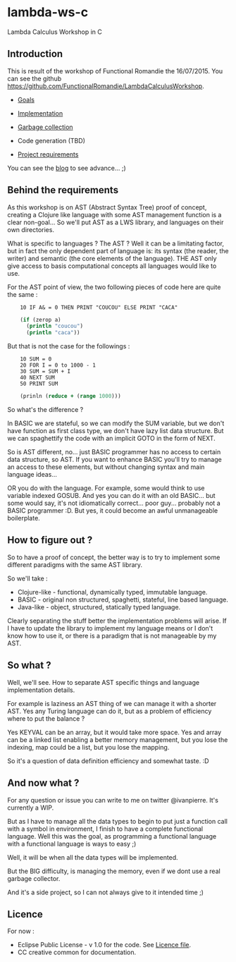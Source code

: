 # lambda-ws-c
Lambda Calculus Workshop in C

## Introduction
This is result of the workshop of Functional Romandie the 16/07/2015. 
You can see the github https://github.com/FunctionalRomandie/LambdaCalculusWorkshop.

- [Goals](GOALS.MD)
- [Implementation](IMPLEMENTATION.MD)
- [Garbage collection](GARBAGE.MD)
- Code generation (TBD)


- [Project requirements](REQUIREMENTS)

You can see the [blog](BLOG.MD) to see advance... ;)

## Behind the requirements

As this workshop is on AST (Abstract Syntax Tree) proof of concept, creating a Clojure like language with some AST
management function is a clear non-goal... So we'll put AST as a LWS library, and languages
on their own directories.

What is specific to languages ? The AST ? Well it can be a limitating factor, but in fact the only dependent
part of language is: its syntax (the reader, the writer) and semantic (the core elements of the 
language). THE AST only give access to basis computational concepts all languages would like to use.

For the AST point of view, the two following pieces of code here are quite the same :

```basic
    10 IF A& = 0 THEN PRINT "COUCOU" ELSE PRINT "CACA"
```
```clj
    (if (zerop a) 
      (println "coucou")
      (println "caca"))
```

But that is not the case for the followings :

```basic
    10 SUM = 0
    20 FOR I = 0 to 1000 - 1
    30 SUM = SUM + I
    40 NEXT SUM
    50 PRINT SUM
```
```clj
    (prinln (reduce + (range 1000)))
```

So what's the difference ? 

In BASIC we are stateful, so we can modify the SUM variable, but we don't have function as first class
type, we don't have lazy list data structure. But we can spaghettify the code with an implicit GOTO in 
the form of NEXT.

So is AST different, no... just BASIC programmer has no access to certain data structure, so AST. If you want 
to enhance BASIC you'll try to manage an access to these elements, but without changing syntax and
main language ideas...

OR you do with the language. For example, some would think to use variable indexed GOSUB. And yes you can
do it with an old BASIC... but some would say, it's not idiomatically correct... poor guy... probably not a BASIC 
programmer :D. But yes, it could become an awful unmanageable boilerplate.

## How to figure out ?
So to have a proof of concept, the better way is to try to implement some different paradigms with
the same AST library. 

So we'll take :

- Clojure-like - functional, dynamically typed, immutable language.
- BASIC - original non structured, spaghetti, stateful, line based language.
- Java-like - object, structured, statically typed language.

Clearly separating the stuff better the implementation problems will arise. If I have to update the library to 
implement my language means or I don't know how to use it, or there is a paradigm that is not manageable by my AST.

## So what ?
Well, we'll see. How to separate AST specific things and language implementation details. 

For example is laziness an AST thing of we can manage it with a shorter AST. Yes any Turing language can do it,
but as a problem of efficiency where to put the balance ?

Yes KEYVAL can be an array, but it would take more space. Yes and array can be a linked list enabling
a better memory management, but you lose the indexing, map could be a list, but you lose the mapping.

So it's a question of data definition efficiency and somewhat taste. :D

## And now what ?
For any question or issue you can write to me on twitter @ivanpierre. It's currently a WIP.

But as I have to manage all the data types to begin to put just a function call with a symbol in environment, I 
finish to have a complete functional language. Well this was the goal, as programming a functional language with a 
functional language is ways to easy ;)

Well, it will be when all the data types will be implemented.

But the BIG difficulty, is managing the memory, even if we dont use a real garbage collector.

And it's a side project, so I can not always give to it intended time ;)

## Licence
For now :

- Eclipse Public License - v 1.0 for the code. See [Licence file](LICENCE).
- CC creative common for documentation.
